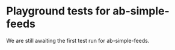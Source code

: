 # Playground tests for ab-simple-feeds
We are still awaiting the first test run for ab-simple-feeds.
